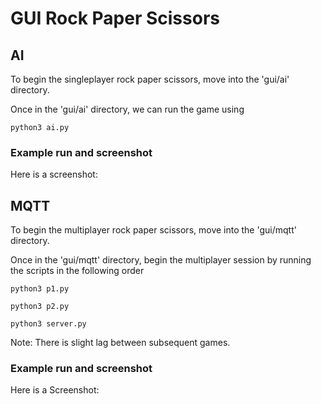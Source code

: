 # GUI Rock Paper Scissors
## AI
To begin the singleplayer rock paper scissors, move into the 'gui/ai' directory.

Once in the 'gui/ai' directory, we can run the game using

```python3 ai.py```

### Example run and screenshot

Here is a screenshot:

## MQTT
To begin the multiplayer rock paper scissors, move into the 'gui/mqtt' directory.

Once in the 'gui/mqtt' directory, begin the multiplayer session by running the scripts in the following order

```python3 p1.py```

```python3 p2.py```

```python3 server.py```

Note: There is slight lag between subsequent games.

### Example run and screenshot

Here is a Screenshot:
